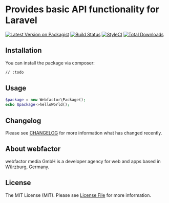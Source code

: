 # Provides basic API functionality for Laravel

[![Latest Version on Packagist](https://img.shields.io/packagist/v/webfactor/laravel-apicontroller.svg?style=flat-square)](https://packagist.org/packages/webfactor/laravel-apicontroller)
[![Build Status](https://img.shields.io/travis/webfactor/laravel-apicontroller/master.svg?style=flat-square)](https://travis-ci.org/webfactor/laravel-apicontroller)
[![StyleCI](https://styleci.io/repos/104893362/shield?branch=master)](https://styleci.io/repos/104893362)
[![Total Downloads](https://img.shields.io/packagist/dt/webfactor/laravel-apicontroller.svg?style=flat-square)](https://packagist.org/packages/spatie/laravel-apicontroller)


## Installation

You can install the package via composer:

```bash
// :todo
```

## Usage

``` php
$package = new Webfactor\Package();
echo $package->helloWorld();
```

## Changelog

Please see [CHANGELOG](CHANGELOG.md) for more information what has changed recently.

## About webfactor

webfactor media GmbH is a developer agency for web and apps based in Würzburg, Germany. 


## License

The MIT License (MIT). Please see [License File](LICENSE.md) for more information.
